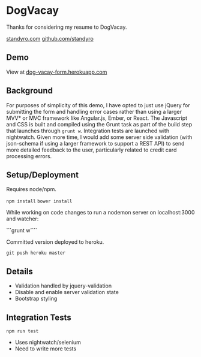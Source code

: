 # DogVacay

Thanks for considering my resume to DogVacay.

[standyro.com](http://standyro.com)
[github.com/standyro](http://github.com/standyro)


## Demo

View at [dog-vacay-form.herokuapp.com](http://dog-vacay-form.herokuapp.com)

## Background

For purposes of simplicity of this demo, I have opted to just use jQuery for submitting the form and handling error cases rather than using a larger MVV* or MVC framework like Angular.js, Ember, or React. The Javascript and CSS is built and compiled using the Grunt task as part of the build step that launches through ```grunt w```. Integration tests are launched with nightwatch. Given more time, I would add some server side validation (with json-schema if using a larger framework to support a REST API) to send more detailed feedback to the user, particularly related to credit card processing errors.

## Setup/Deployment

Requires node/npm.

```npm install```
```bower install```

While working on code changes to run a nodemon server on localhost:3000 and watcher:

```grunt w````

Committed version deployed to heroku.

```git push heroku master```

## Details

- Validation handled by jquery-validation
- Disable and enable server validation state
- Bootstrap styling

## Integration Tests

```npm run test```

- Uses nightwatch/selenium
- Need to write more tests
